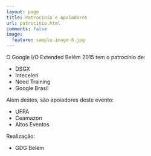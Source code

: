 ```yaml
---
layout: page
title: Patrocínio e Apoiadores
url: patrocinio.html
comments: false
image:
  feature: sample-image-6.jpg
---
```


O Google I/O Extended Belém 2015 tem o patrocínio de:

- DSGX
- Inteceleri
- Need Training
- Google Brasil

Além destes, são apoiadores deste evento:
- UFPA
- Ceamazon
- Altos Eventos


Realização:
- GDG Belém
